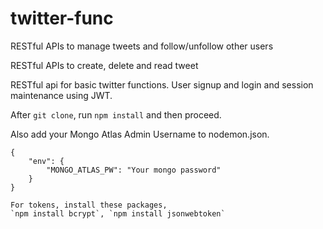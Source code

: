 # twitter-func
RESTful APIs to manage tweets and follow/unfollow other users

RESTful APIs to create, delete and read tweet 

RESTful api for basic twitter functions. User signup and login and session maintenance using JWT.



After `git clone`, run `npm install` and then proceed.

Also add your Mongo Atlas Admin Username to nodemon.json.
```
{
    "env": {
        "MONGO_ATLAS_PW": "Your mongo password"
    }
}

For tokens, install these packages,
`npm install bcrypt`, `npm install jsonwebtoken`

